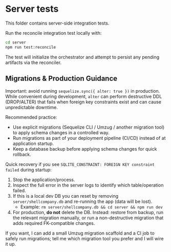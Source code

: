# Server tests

This folder contains server-side integration tests.

Run the reconcile integration test locally with:

```bash
cd server
npm run test:reconcile
```

The test will initialize the orchestrator and attempt to persist any pending artifacts via the reconciler.

## Migrations & Production Guidance

Important: avoid running `sequelize.sync({ alter: true })` in production. While convenient during development, `alter` can perform destructive DDL (DROP/ALTER) that fails when foreign key constraints exist and can cause unpredictable downtime.

Recommended practice:

- Use explicit migrations (Sequelize CLI / Umzug / another migration tool) to apply schema changes in a controlled way.
- Run migrations as part of your deployment pipeline (CI/CD) instead of at application startup.
- Keep a database backup before applying schema changes for quick rollback.

Quick recovery if you see `SQLITE_CONSTRAINT: FOREIGN KEY constraint failed` during startup:

1. Stop the application/process.
2. Inspect the full error in the server logs to identify which table/operation failed.
3. If this is a local dev DB you can reset by removing `server/shellcompany.db` and re-running the app (data will be lost).
	- Example: `rm server/shellcompany.db && cd server && npm run dev`
4. For production, **do not** delete the DB. Instead: restore from backup, run the relevant migration manually, or run a non-destructive migration that adds required FK-compatible changes.

If you want, I can add a small Umzug migration scaffold and a CI job to safely run migrations; tell me which migration tool you prefer and I will wire it up.
